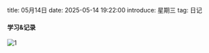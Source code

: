 title: 05月14日
date: 2025-05-14 19:22:00
introduce: 星期三
tag: 日记

#### 学习&记录
![1](/static/img/2025/05/14/1.jpg)

